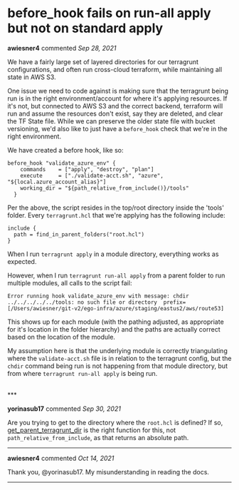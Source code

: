# before_hook fails on run-all apply but not on standard apply

**awiesner4** commented *Sep 28, 2021*

We have a fairly large set of layered directories for our terragrunt configurations, and often run cross-cloud terraform, while maintaining all state in AWS S3.

One issue we need to code against is making sure that the terragrunt being run is in the right environment/account for where it's applying resources.  If it's not, but connected to AWS S3 and the correct backend, terraform will run and assume the resources don't exist, say they are deleted, and clear the TF State file.  While we can preserve the older state file with bucket versioning, we'd also like to just have a `before_hook` check that we're in the right environment.

We have created a before hook, like so:
```  
before_hook "validate_azure_env" {
    commands    = ["apply", "destroy", "plan"]
    execute     = ["./validate-acct.sh", "azure", "${local.azure_account_alias}"]
    working_dir = "${path_relative_from_include()}/tools"
  }
  ```
  
Per the above, the script resides in the top/root directory inside the 'tools' folder.  Every `terragrunt.hcl` that we're applying has the following include:
  
  ```
include {
    path = find_in_parent_folders("root.hcl")
}
```

When I run `terragrunt apply` in a module directory, everything works as expected.

However, when I run `terragrunt run-all apply` from a parent folder to run multiple modules, all calls to the script fail:

```
Error running hook validate_azure_env with message: chdir ../../../../../tools: no such file or directory  prefix=[/Users/awiesner/git-v2/ego-infra/azure/staging/eastus2/aws/route53]
```

This shows up for each module (with the pathing adjusted, as appropriate for it's location in the folder hierarchy) and the paths are actually correct based on the location of the module.

My assumption here is that the underlying module is correctly triangulating where the `validate-acct.sh` file is in relation to the terragrunt config, but the `chdir` command being run is not happening from that module directory, but from where `terragrunt run-all apply` is being run.

<br />
***


**yorinasub17** commented *Sep 30, 2021*

Are you trying to get to the directory where the `root.hcl` is defined? If so, [get_parent_terragrunt_dir](https://terragrunt.gruntwork.io/docs/reference/built-in-functions/#get_parent_terragrunt_dir) is the right function for this, not `path_relative_from_include`, as that returns an absolute path.
***

**awiesner4** commented *Oct 14, 2021*

Thank you, @yorinasub17.  My misunderstanding in reading the docs.
***

